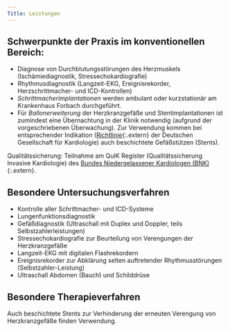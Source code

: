 ```yaml
---
Title: Leistungen
---
```


Schwerpunkte der Praxis im konventionellen Bereich:
---------------------------------------------------

* Diagnose von Durchblutungsstörungen des Herzmuskels (Ischämiediagnostik, Stressechokardiografie)
* Rhythmusdiagnostik (Langzeit-EKG, Ereignisrekorder, Herzschrittmacher- und ICD-Kontrollen)
* *Schrittmacherimplantationen* werden ambulant oder kurzstationär am Krankenhaus Forbach durchgeführt.
* Für *Ballonerweiterung* der Herzkranzgefäße und Stentimplantationen ist zumindest eine Übernachtung in der Klinik notwendig (aufgrund der vorgeschriebenen Überwachung). Zur Verwendung kommen bei entsprechender Indikation ([Richtlinie](http://www.dgk.org/leitlinien/ZFK0119.pdf){:.extern} der Deutschen Gesellschaft für Kardiologie) auch beschichtete Gefäßstützen (Stents).

Qualitätssicherung: Teilnahme am QuIK Register (Qualitätssicherung Invasive Kardiologie) des [Bundes Niedergelassener Kardiologen (BNK)](http://www.bnk.de/){:.extern}.

Besondere Untersuchungsverfahren
--------------------------------

* Kontrolle aller Schrittmacher- und ICD-Systeme
* Lungenfunktionsdiagnostik
* Gefäßdiagnostik (Ultraschall mit Duplex und Doppler, teils Selbstzahlerleistungen)
* Stressechokardiografie zur Beurteilung von Verengungen der Herzkranzgefäße
* Langzeit-EKG mit digitalen Flashrekordern
* Ereignisrekorder zur Abklärung selten auftretender Rhythmusstörungen (Selbstzahler-Leistung)
* Ultraschall Abdomen (Bauch) und Schilddrüse

Besondere Therapieverfahren
---------------------------

Auch beschichtete Stents zur Verhinderung der erneuten Verengung von Herzkranzgefäße finden Verwendung.
